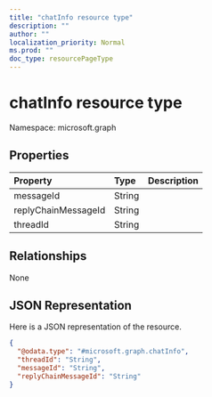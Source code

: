 ```yaml
---
title: "chatInfo resource type"
description: ""
author: ""
localization_priority: Normal
ms.prod: ""
doc_type: resourcePageType
---
```


# chatInfo resource type


Namespace: microsoft.graph



## Properties
|Property|Type|Description|
|:---|:---|:---|
|messageId|String||
|replyChainMessageId|String||
|threadId|String||

## Relationships
None

## JSON Representation
Here is a JSON representation of the resource.
<!-- {
  "blockType": "resource",
  "@odata.type": "microsoft.graph.chatInfo"
}
-->
``` json
{
  "@odata.type": "#microsoft.graph.chatInfo",
  "threadId": "String",
  "messageId": "String",
  "replyChainMessageId": "String"
}
```

